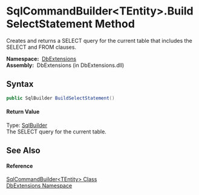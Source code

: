 SqlCommandBuilder&lt;TEntity>.BuildSelectStatement Method
=========================================================
  Creates and returns a SELECT query for the current table that includes the SELECT and FROM clauses.

  **Namespace:**  [DbExtensions][1]  
  **Assembly:**  DbExtensions (in DbExtensions.dll)

Syntax
------

```csharp
public SqlBuilder BuildSelectStatement()
```

#### Return Value
Type: [SqlBuilder][2]  
The SELECT query for the current table.

See Also
--------

#### Reference
[SqlCommandBuilder&lt;TEntity> Class][3]  
[DbExtensions Namespace][1]  

[1]: ../README.md
[2]: ../SqlBuilder/README.md
[3]: README.md